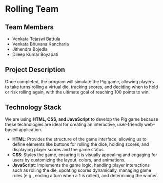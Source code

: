 # Rolling Team
## Team Members 

- Venkata Tejaswi Battula
- Venkata Bhuvana Kancharla
- Jithendra Bojedla
- Dileep Kumar Boyapati

## Project Description

Once completed, the program will simulate the Pig game, allowing players to take turns rolling a virtual die, tracking scores, and deciding when to hold or risk rolling again, with the ultimate goal of reaching 100 points to win.

## Technology Stack

We are using **HTML, CSS, and JavaScript** to develop the Pig game because these technologies are ideal for creating an interactive, user-friendly web-based application. 

- **HTML**: Provides the structure of the game interface, allowing us to define elements like buttons for rolling the dice, holding scores, and displaying player scores and the game status.
- **CSS**: Styles the game, ensuring it is visually appealing and engaging for users by customizing the layout, colors, and animations.
- **JavaScript**: Implements the game logic, handling player interactions such as rolling the die, updating scores dynamically, managing game rules (e.g., ending a turn when a 1 is rolled), and determining the winner.
